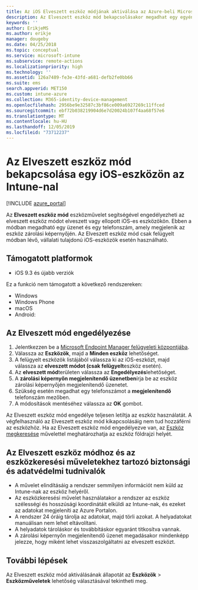 ```yaml
---
title: Az iOS Elveszett eszköz módjának aktiválása az Azure-beli Microsoft Intune-ban | Microsoft Docs
description: Az Elveszett eszköz mód bekapcsolásakor megadhat egy egyéni üzenetet a Microsoft Intune-nal, mely megjelenik az elveszett vagy ellopott iOS-eszköz zárolási képernyőjén. Emellett az Elveszett eszköz mód használatakor biztonsági és adatvédelmi információkat is kaphat.
keywords: ''
author: ErikjeMS
ms.author: erikje
manager: dougeby
ms.date: 04/25/2018
ms.topic: conceptual
ms.service: microsoft-intune
ms.subservice: remote-actions
ms.localizationpriority: high
ms.technology: ''
ms.assetid: 126a7489-fe3e-43fd-a681-defb2fe0bb66
ms.suite: ems
search.appverid: MET150
ms.custom: intune-azure
ms.collection: M365-identity-device-management
ms.openlocfilehash: 2956be9e32587c3bf86ce009a6927269c11ffced
ms.sourcegitcommit: ebf72b038219904d6e7d20024b107f4aa68f57e6
ms.translationtype: MT
ms.contentlocale: hu-HU
ms.lasthandoff: 12/05/2019
ms.locfileid: "73712237"
---
```

# <a name="enable-lost-mode-on-ios-devices-with-intune"></a>Az Elveszett eszköz mód bekapcsolása egy iOS-eszközön az Intune-nal

[!INCLUDE [azure_portal](../includes/azure_portal.md)]

Az **Elveszett eszköz mód** eszközművelet segítségével engedélyezheti az elveszett eszköz módot elveszett vagy ellopott iOS-es eszközökön. Ebben a módban megadható egy üzenet és egy telefonszám, amely megjelenik az eszköz zárolási képernyőjén. Az Elveszett eszköz mód csak felügyelt módban lévő, vállalati tulajdonú iOS-eszközök esetén használható.

## <a name="supported-platforms"></a>Támogatott platformok

- iOS 9.3 és újabb verziók

Ez a funkció nem támogatott a következő rendszereken: 
- Windows
- Windows Phone
- macOS
- Android:

## <a name="enable-lost-mode"></a>Az Elveszett mód engedélyezése

1. Jelentkezzen be a [Microsoft Endpoint Manager felügyeleti központjába](https://go.microsoft.com/fwlink/?linkid=2109431).
3. Válassza az **Eszközök**, majd a **Minden eszköz** lehetőséget.
4. A felügyelt eszközök listájából válassza ki az iOS-eszközt, majd válassza az **elveszett módot (csak felügyelt**eszköz esetén).
5. Az **elveszett mód**területen válassza az **Engedélyezés**lehetőséget.
6. A **zárolási képernyőn megjelenítendő üzenetben**írja be az eszköz zárolási képernyőjén megjelenítendő üzenetet.
7. Szükség esetén megadhat egy telefonszámot a **megjelenítendő** telefonszám mezőben.
6. A módosítások mentéséhez válassza az **OK** gombot.

Az Elveszett eszköz mód engedélye teljesen letiltja az eszköz használatát. A végfelhasználó az Elveszett eszköz mód kikapcsolásáig nem tud hozzáférni az eszközhöz. Ha az Elveszett eszköz mód engedélyezve van, az [Eszköz megkeresése](device-locate.md) művelettel meghatározhatja az eszköz földrajzi helyét.

## <a name="security-and-privacy-information-for-the-lost-mode-and-locate-device-actions"></a>Az Elveszett eszköz módhoz és az eszközkeresési műveletekhez tartozó biztonsági és adatvédelmi tudnivalók
- A művelet elindításáig a rendszer semmilyen információt nem küld az Intune-nak az eszköz helyéről.
- Az eszközkeresési művelet használatakor a rendszer az eszköz szélességi és hosszúsági koordinátáit elküldi az Intune-nak, és ezeket az adatokat megjeleníti az Azure Portalon.
- A rendszer 24 óráig tárolja az adatokat, majd törli azokat. A helyadatokat manuálisan nem lehet eltávolítani.
- A helyadatok tároláskor és továbbításkor egyaránt titkosítva vannak.
- A zárolási képernyőn megjelenítendő üzenet megadásakor mindenképp jelezze, hogy miként lehet visszaszolgáltatni az elveszett eszközt.

## <a name="next-steps"></a>További lépések

Az Elveszett eszköz mód aktiválásának állapotát az **Eszközök** > **Eszközműveletek** lehetőség választásával tekintheti meg.
